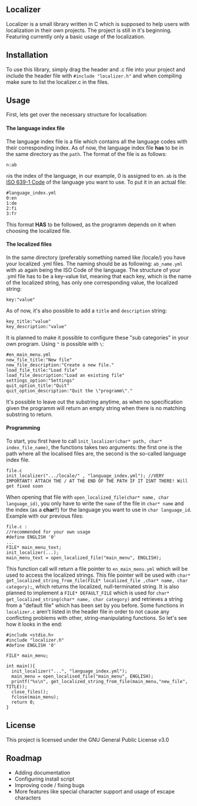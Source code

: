 ## Localizer
Localizer is a small library written in C which is supposed to help users with localization in their own projects.
The project is still in it's beginning. Featuring currently only a basic usage of the localization.

## Installation
To use this library, simply drag the header and .c file into your project and include the header file with 
``#include "localizer.h"`` and when compiling make sure to list the localizer.c in the files.

## Usage
First, lets get over the necessary structure for localisation:
#### The language index file
The language index file is a file which contains all the language codes with their corresponding index. As of now, the language index file **has** to be in the same directory as the `path`. The format of the file is as follows:
```
n:ab
```
`n`is the index of the language, in our example, 0 is assigned to en. `ab` is the [ISO 639-1 Code](https://en.wikipedia.org/wiki/List_of_ISO_639-1_codes) of the language you want to use. To put it in an actual file:
```
#language_index.yml
0:en
1:de
2:fi
3:fr
```
This format **HAS** to be followed, as the programm depends on it when choosing the localized file.
#### The localized files
In the same directory (preferably something named like /locale/) you have your localized .yml files. The naming should be as following:
`ab_name.yml` with `ab` again being the ISO Code of the language.
The structure of your .yml file has to be a key-value list, meaning that each key, which is the name of the localized string, has only one corresponding value, the localized string:
```
key:"value"
```
As of now, it's also possible to add a `title` and `description` string:
```
key_title:"value"
key_description:"value"
```
It is planned to make it possible to configure these "sub categories" in your own program.
Using `"` is possible with `\`:
```
#en_main_menu.yml
new_file_title:"New file"
new_file_description:"Create a new file."
load_file_title:"Load file"
load_file_description:"Load an existing file"
settings_option:"Settings"
quit_option_title:"Quit"
quit_option_description:"Quit the \"programm\"."
```
It's possible to leave out the substring anytime, as when no specification given the programm will return an empty string when there is no matching substring to return.

#### Programming
To start, you first have to call `ìnit_localizer(char* path, char* index_file_name)`, the functions takes two arguments: the first one is the path where all the localised files are, the second is the so-called language index file.
```
file.c
init_localizer(".../locale/" , "language_index.yml"); //VERY IMPORTANT! ATTACH THE / AT THE END OF THE PATH IF IT ISNT THERE! Will get fixed soon
```
When opening that file with `open_localized_file(char* name, char language_id)`, you only have to write the `name` of the file in `char* name` and the index (as a **char**!!) for the language you want to use in `char language_id`.
Example with our previous files:
```
file.c :
//recommended for your own usage
#define ENGLISH '0'
...
FILE* main_menu_text;
init_localizer(...);
main_menu_text = open_localized_file("main_menu", ENGLISH);
```
This function call will return a file pointer to `en_main_menu.yml` which will be used to access the localized strings. This file pointer will be used with `char* get_localized_string_from_file(FILE* localized_file ,char* name, char category);`, which returns the localized, null-terminated string. It is also planned to implement a `FILE* DEFAULT_FILE` which is used for `char* get_localized_string(char* name, char category)` and retrieves a string from a "default file" which has been set by you before. 
Some functions in `localizer.c` aren't listed in the header file in order to not cause any conflicting problems with other, string-manipulating functions.
So let's see how it looks in the end:
```
#include <stdio.h>
#include "localizer.h"
#define ENGLISH '0'

FILE* main_menu;

int main(){
  init_localizer("...", "language_index.yml");
  main_menu = open_localised_file("main_menu", ENGLISH);
  printf("%s\n", get_localized_string_from_file(main_menu,"new_file", TITLE));
  close_files();
  fclose(main_menu);
  return 0;
}
```

## License
This project is licensed under the GNU General Public License v3.0
## Roadmap
- Adding documentation
-  Configuring install script
- Improving code / fixing bugs
- More features like special character support and usage of escape characters
